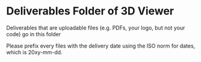 # Deliverables Folder  of 3D Viewer


Deliverables that are uploadable files (e.g. PDFs, your logo, but not your code) go in this folder

Please prefix every files with the delivery date using the ISO norm for dates, which is 20xy-mm-dd.

